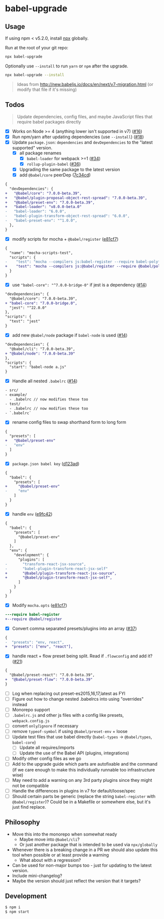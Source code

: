 # babel-upgrade

## Usage

If using npm < v5.2.0, install [npx](https://www.npmjs.com/package/npx) globally.

Run at the root of your git repo:

```bash
npx babel-upgrade
```

Optionally use `--install` to run `yarn` or `npm` after the upgrade.

```bash
npx babel-upgrade --install
```

> Ideas from http://new.babeljs.io/docs/en/next/v7-migration.html (or modify that file if it's missing)

## Todos

> Update dependencies, config files, and maybe JavaScript files that require babel packages directly

- [x] Works on Node >= 4 (anything lower isn't supported in v7) ([#16](https://github.com/babel/babel-upgrade/pull/16))
- [x] Run npm/yarn after updating dependencies (use `--install`) ([#18](https://github.com/babel/babel-upgrade/pull/18))
- [x] Update `package.json`: `dependencies` and `devDependencies` to the "latest supported" version.
  - [x] all package renames
    - [x] `babel-loader` for webpack >=1 ([#34](https://github.com/babel/babel-upgrade/pull/34))
    - [x] `rollup-plugin-babel` ([#36](https://github.com/babel/babel-upgrade/pull/36))
  - [x] Upgrading the same package to the latest version
  - [x] add `@babel/core` peerDep ([7c34cd](https://github.com/babel/babel-upgrade/commit/7c34cdf318ecbb8a916e7a8ee5c2cfbad7d8d8d0))

```diff
{
  "devDependencies": {
+   "@babel/core": "7.0.0-beta.39",
+   "@babel/plugin-proposal-object-rest-spread": "7.0.0-beta.39",
+   "@babel/preset-env": "7.0.0-beta.39",
+   "babel-loader": "v8.0.0-beta.0"
-   "babel-loader": "6.0.0",
-   "babel-plugin-transform-object-rest-spread": "6.0.0",
-   "babel-preset-env": "^1.0.0",
  },
}
```

- [x] modify scripts for mocha + `@babel/register` ([e81cf7](https://github.com/babel/babel-upgrade/commit/e81cf7c16860d424967a254cd700a88c33d2b56a))

```diff
{
  "name": "mocha-scripts-test",
  "scripts": {
-    "test": "mocha --compilers js:babel-register --require babel-polyfill test/*Test.js",
+    "test": "mocha --compilers js:@babel/register --require @babel/polyfill test/*Test.js",
  }
}
```

- [x] use `"babel-core": "^7.0.0-bridge-0"` if jest is a dependency ([#14](https://github.com/babel/babel-upgrade/pull/14))

```diff
"devDependencies": {
  "@babel/core": "7.0.0-beta.39",
+ "babel-core": "7.0.0-bridge.0",
  "jest": "^22.0.0"
},
"scripts": {
  "test": "jest"
}
```

- [x] add new `@babel/node` package if `babel-node` is used ([#14](https://github.com/babel/babel-upgrade/pull/14))

```diff
"devDependencies": {
  "@babel/cli": "7.0.0-beta.39",
+ "@babel/node": "7.0.0-beta.39"
},
"scripts": {
  "start": "babel-node a.js"
}
```


- [x] Handle all nested `.babelrc` ([#14](https://github.com/babel/babel-upgrade/pull/14))

```txt
- src/
- example/
  - .babelrc // now modifies these too
- test/
  - .babelrc // now modifies these too
- `.babelrc`
```
- [x] rename config files to swap shorthand form to long form

```diff
{
  "presets": [
+   "@babel/preset-env"
-   "env"
  ]
}
```

- [x] `package.json babel key` ([d123ad](https://github.com/babel/babel-upgrade/commit/d123ad72fba25c9118847b36ae950d99c1a152d0))

```diff
{
  "babel": {
    "presets": [
+     "@babel/preset-env"
-     "env"
    ]
  }
}
```

- [x] handle `env` ([e9fc42](https://github.com/babel/babel-upgrade/commit/e9fc42203d6c5928d85c12438efa42398d2d6a2a))

```diff
{
  "babel": {
    "presets": [
      "@babel/preset-env"
    ]
  },
  "env": {
    "development": {
      "plugins": [
-       "transform-react-jsx-source",
-       "babel-plugin-transform-react-jsx-self"
+       "@babel/plugin-transform-react-jsx-source",
+       "@babel/plugin-transform-react-jsx-self",
      ]
    }
  }
}


```
- [x] Modify `mocha.opts` ([e81cf7](https://github.com/babel/babel-upgrade/commit/e81cf7c16860d424967a254cd700a88c33d2b56a))

```diff
---require babel-register
+--require @babel/register
```

- [x] Convert comma separated presets/plugins into an array ([#37](https://github.com/babel/babel-upgrade/pull/37))

```diff
{
-  "presets": "env, react",
+  "presets": ["env", "react"],
```

- [x] handle react + flow preset being split. Read if `.flowconfig` and add it? ([#21](https://github.com/babel/babel-upgrade/pull/21))

```diff
{
  "@babel/preset-react": "7.0.0-beta.39",
+  "@babel/preset-flow": "7.0.0-beta.39"
}
```

- [ ] Log when replacing out preset-es2015,16,17,latest as FYI
- [ ] Figure out how to change nested .babelrcs into using "overrides" instead
- [ ] Monorepo support
- [ ] `.babelrc.js` and other js files with a config like presets, `webpack.config.js`
- [ ] convert `only`/`ignore` if necessary
- [ ] remove `typeof-symbol` if using `@babel/preset-env` + loose
- [ ] Update test files that use babel directly (`babel-types` -> `@babel/types`, `babel-core`)
  - [ ] Update all requires/imports
  - [ ] Update the use of the Babel API (plugins, integrations)
- [ ] Modify other config files as we go
- [ ] Add to the upgrade guide which parts are autofixable and the command (if we care enough to make this individually runnable too infrastructure wise)
- [ ] May need to add a warning on any 3rd party plugins since they might not be compatible
- [ ] Handle the differences in plugins in v7 for default/loose/spec
- [ ] Should certain parts be generic (replace the string `babel-register` with `@babel/register`)? Could be in a Makefile or somewhere else, but it's just find replace.

## Philosophy

- Move this into the monorepo when somewhat ready
  - Maybe move into `@babel/cli`?
  - Or just another package that is intended to be used via `npx/globally`
- Whenever there is a breaking change in a PR we should also update this tool when possible or at least provide a warning
  - What about with a regression?
- Can be used for non-major bumps too - just for updating to the latest version.
- Include mini-changelog?
- Maybe the version should just reflect the version that it targets?

## Development
```sh
$ npm i
$ npm start
```
